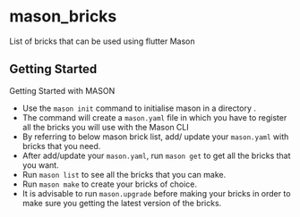 # mason_bricks

List of bricks that can be used using flutter Mason

## Getting Started

Getting Started with MASON

- Use the `mason init` command to initialise mason in a directory .
- The command will create a `mason.yaml` file in which you have to register all the bricks you will use with the Mason CLI
- By referring to below mason brick list, add/ update your `mason.yaml` with bricks that you need.
- After add/update your `mason.yaml`, run `mason get` to get all the bricks that you want.
- Run `mason list` to see all the bricks that you can make.
- Run `mason make` to create your bricks of choice.
- It is advisable to run `mason.upgrade` before making your bricks in order to make sure you getting the latest version of the bricks.
